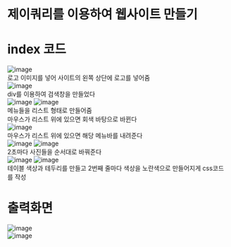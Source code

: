 # 제이쿼리를 이용하여 웹사이트 만들기
# index 코드
![image](https://user-images.githubusercontent.com/102035198/176809084-49e1b972-0c62-4bc4-a995-36f7685f7568.png)<br>
로고 이미지를 넣어 사이트의 왼쪽 상단에 로고를 넣어줌<br>
![image](https://user-images.githubusercontent.com/102035198/176806484-e5fbfac6-708a-4dcf-aad7-7d78ece1f43d.png)<br>
div를 이용하여 검색창을 만들었다 <br>
![image](https://user-images.githubusercontent.com/102035198/176816210-71911ae5-a284-408e-97f2-6a5e27244823.png)
![image](https://user-images.githubusercontent.com/102035198/176817781-070ad882-5784-4a1d-96fa-4701c205fc74.png)<br>
메뉴들을 리스트 형태로 만들어줌<br>
마우스가 리스트 위에 있으면 회색 바탕으로 바뀐다<br>
![image](https://user-images.githubusercontent.com/102035198/176809365-343e7af5-a539-4c27-9318-1ca6496520f9.png)<br>
마우스가 리스트 위에 있으면 해당 메뉴바를 내려준다<br>
![image](https://user-images.githubusercontent.com/102035198/176809179-bf083527-58f9-49d1-82ae-268661a9be33.png)
![image](https://user-images.githubusercontent.com/102035198/176809319-0245a745-b4d3-40bb-b0ea-690a8ebf8555.png)<br>
2초마다 사진들을 순서대로 바꿔준다<br>
![image](https://user-images.githubusercontent.com/102035198/176816526-95af79c5-a4ba-44e7-8f66-28f06d052f0a.png)
![image](https://user-images.githubusercontent.com/102035198/176816625-8c13c4eb-101e-47b9-9257-908b5ee49927.png)<br>
테이블 색상과 테두리를 만들고 2번째 줄마다 색상을 노란색으로 만들어지게 css코드를 작성<br>
# 출력화면
![image](https://user-images.githubusercontent.com/102035198/176817845-6ef39274-acf9-4863-b002-232e59aa7379.png)<br>
![image](https://user-images.githubusercontent.com/102035198/176816476-9ed221b1-b233-4516-a79e-4ee1a7c14873.png)<br>
